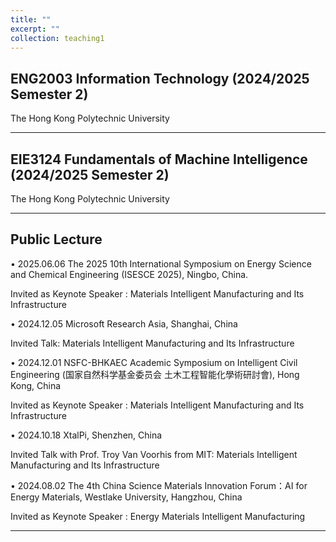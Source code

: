 ```yaml
---
title: ""
excerpt: ""
collection: teaching1
---
```


## ENG2003 Information Technology (2024/2025 Semester 2)
The Hong Kong Polytechnic University  

---

## EIE3124 Fundamentals of Machine Intelligence (2024/2025 Semester 2)
The Hong Kong Polytechnic University  

---

## Public Lecture

•	2025.06.06 The 2025 10th International Symposium on Energy Science and Chemical Engineering (ISESCE 2025), Ningbo, China.

  Invited as Keynote Speaker :  Materials Intelligent Manufacturing and Its Infrastructure
  

•	2024.12.05 Microsoft Research Asia, Shanghai, China

  Invited Talk:  Materials Intelligent Manufacturing and Its Infrastructure
  

•	2024.12.01 NSFC-BHKAEC Academic Symposium on Intelligent Civil Engineering (国家自然科学基金委员会 土木工程智能化學術研討會), Hong Kong, China

  Invited as Keynote Speaker :  Materials Intelligent Manufacturing and Its Infrastructure
  

•	2024.10.18 XtalPi, Shenzhen, China

  Invited Talk with Prof. Troy Van Voorhis from MIT:  Materials Intelligent Manufacturing and Its Infrastructure
  

•	2024.08.02 The 4th China Science Materials Innovation Forum：AI for Energy Materials, Westlake University, Hangzhou, China

  Invited as Keynote Speaker :  Energy Materials Intelligent Manufacturing 

  ---
